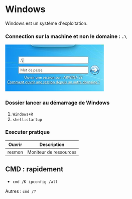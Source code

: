 # Windows 

Windows est un système d'exploitation.

### Connection sur la machine et non le domaine : `.\`

![local connect](images/windowsLocalConnect.jpg)

### Dossier lancer au démarrage de Windows

1. `Windows+R`
2. `shell:startup`

### Executer pratique

| Ouvrir | Description            |
| ------ | ---------------------- |
| resmon | Moniteur de ressources |


## CMD : rapidement

- `cmd /K ipconfig /all`

Autres : `cmd /?`